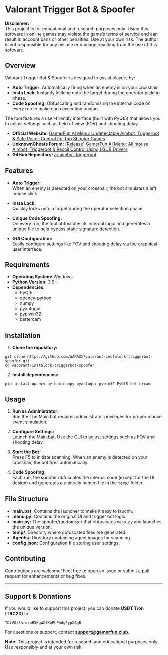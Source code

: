 # Valorant Trigger Bot & Spoofer

**Disclaimer:**  
This project is for educational and research purposes only. Using this software in online games may violate the game’s terms of service and can result in account bans or other penalties. Use at your own risk. The author is not responsible for any misuse or damage resulting from the use of this software.

## Overview

Valorant Trigger Bot & Spoofer is designed to assist players by:
- **Auto Trigger:** Automatically firing when an enemy is on your crosshair.
- **Insta Lock:** Instantly locking onto the target during the operator picking phase.
- **Code Spoofing:** Obfuscating and randomizing the internal code on every run to make each execution unique.

The tool features a user-friendly interface (built with PyQt5) that allows you to adjust settings such as field of view (FOV) and shooting delay.

- **Official Website:** [GamerFun AI Menu: Undetectable Aimbot, Triggerbot & Safe Recoil Control for Top Shooter Games
](https://www.gamerfun.club/ai-aimbot-triggerbot-shooter-games)
- **UnknownCheats Forum:** [[Release] GamerFun AI Menu: All mouse Aimbot, Triggerbot & Recoil Control Using LGUB Drivers](https://www.unknowncheats.me/forum/rainbow-six-siege/671029-gamerfun-ai-menu-mouse-aimbot-triggerbot-recoil-control-using-lgub-drivers.html)
- **GitHub Repository:** [ai-aimbot-triggerbot](https://github.com/WANASX/valorant-instalock-triggerbot-spoofer)

## Features

- **Auto Trigger:**  
  When an enemy is detected on your crosshair, the bot simulates a left mouse click.
  
- **Insta Lock:**  
  Quickly locks onto a target during the operator selection phase.
  
- **Unique Code Spoofing:**  
  On every run, the tool obfuscates its internal logic and generates a unique file to help bypass static signature detection.
  
- **GUI Configuration:**  
  Easily configure settings like FOV and shooting delay via the graphical user interface.

## Requirements

- **Operating System:** Windows  
- **Python Version:** 3.9+  
- **Dependencies:**  
  - PyQt5  
  - opencv-python  
  - numpy  
  - pyautogui  
  - pypiwin32  
  - bettercam  

## Installation

1. **Clone the repository:**
```
git clone https://github.com/WANASX/valorant-instalock-triggerbot-spoofer.git
cd valorant-instalock-triggerbot-spoofer
```
2. **Install dependencies:**
```
pip install opencv-python numpy pyautogui pywin32 PyQt5 bettercam
```
## Usage

1. **Run as Administrator:**  
   Run the The Main.bat requires administrator privileges for proper mouse event simulation.

2. **Configure Settings:**  
   Launch the Main.bat. Use the GUI to adjust settings such as FOV and shooting delay.

3. **Start the Bot:**  
   Press F5 to initiate scanning. When an enemy is detected on your crosshair, the bot fires automatically.

4. **Code Spoofing:**  
   Each run, the spoofer obfuscates the internal code (except for the UI design) and generates a uniquely named file in the `temp/` folder.

## File Structure

- **main.bat:** Contains the launcher to make it easy to laucnh.
- **menu.py:** Contains the original UI and trigger bot logic.
- **main.py:** The spoofer/randomizer that obfuscates `menu.py` and launches the unique version.
- **temp/**: Directory where obfuscated files are generated.
- **Agents/**: Directory containing agent images for scanning.
- **config.json:** Configuration file storing user settings.

## Contributing

Contributions are welcome! Feel free to open an issue or submit a pull request for enhancements or bug fixes.

---

## Support & Donations

If you would like to support this project, you can donate **USDT Tron (TRC20)** to:
```
TDiVQzShforoR5XgWXfKuPhPhdgPypXAgB
```

For questions or support, contact **support@gamerfun.club**.



**Note:** This project is intended for research and educational purposes only. Use responsibly and at your own risk.
